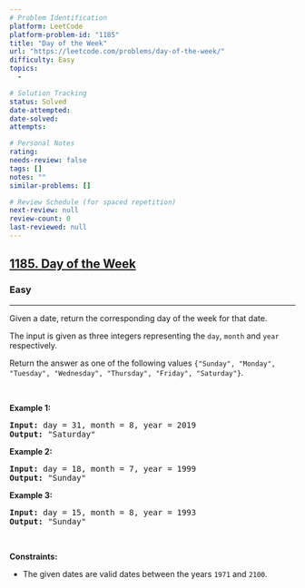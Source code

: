 ```yaml
---
# Problem Identification
platform: LeetCode
platform-problem-id: "1185"
title: "Day of the Week"
url: "https://leetcode.com/problems/day-of-the-week/"
difficulty: Easy
topics:
  -

# Solution Tracking
status: Solved
date-attempted:
date-solved:
attempts:

# Personal Notes
rating:
needs-review: false
tags: []
notes: ""
similar-problems: []

# Review Schedule (for spaced repetition)
next-review: null
review-count: 0
last-reviewed: null
---
```


<h2><a href="https://leetcode.com/problems/day-of-the-week/">1185. Day of the Week</a></h2><h3>Easy</h3><hr><div><p>Given a date, return the corresponding day of the week for that date.</p>

<p>The input is given as three integers representing the <code>day</code>, <code>month</code> and <code>year</code> respectively.</p>

<p>Return the answer as one of the following values&nbsp;<code>{"Sunday", "Monday", "Tuesday", "Wednesday", "Thursday", "Friday", "Saturday"}</code>.</p>

<p>&nbsp;</p>
<p><strong class="example">Example 1:</strong></p>

<pre><strong>Input:</strong> day = 31, month = 8, year = 2019
<strong>Output:</strong> "Saturday"
</pre>

<p><strong class="example">Example 2:</strong></p>

<pre><strong>Input:</strong> day = 18, month = 7, year = 1999
<strong>Output:</strong> "Sunday"
</pre>

<p><strong class="example">Example 3:</strong></p>

<pre><strong>Input:</strong> day = 15, month = 8, year = 1993
<strong>Output:</strong> "Sunday"
</pre>

<p>&nbsp;</p>
<p><strong>Constraints:</strong></p>

<ul>
	<li>The given dates are valid dates between the years <code>1971</code> and <code>2100</code>.</li>
</ul>
</div>
